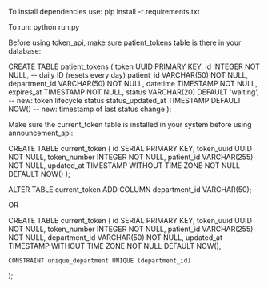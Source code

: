 To install dependencies use:
pip install -r requirements.txt

To run:
python run.py

Before using token_api, make sure patient_tokens table is there in your database:

CREATE TABLE patient_tokens (
    token UUID PRIMARY KEY,
    id INTEGER NOT NULL, -- daily ID (resets every day)
    patient_id VARCHAR(50) NOT NULL,
    department_id VARCHAR(50) NOT NULL,
    datetime TIMESTAMP NOT NULL,
    expires_at TIMESTAMP NOT NULL,
    status VARCHAR(20) DEFAULT 'waiting', -- new: token lifecycle status
    status_updated_at TIMESTAMP DEFAULT NOW() -- new: timestamp of last status change
);

Make sure the current_token table is installed in your system before using announcement_api:

CREATE TABLE current_token (
    id SERIAL PRIMARY KEY,
    token_uuid UUID NOT NULL,
    token_number INTEGER NOT NULL,
    patient_id VARCHAR(255) NOT NULL,
    updated_at TIMESTAMP WITHOUT TIME ZONE NOT NULL DEFAULT NOW()
);

ALTER TABLE current_token ADD COLUMN department_id VARCHAR(50);

OR

CREATE TABLE current_token (
    id SERIAL PRIMARY KEY,
    token_uuid UUID NOT NULL,
    token_number INTEGER NOT NULL,
    patient_id VARCHAR(255) NOT NULL,
    department_id VARCHAR(50) NOT NULL,
    updated_at TIMESTAMP WITHOUT TIME ZONE NOT NULL DEFAULT NOW(),
    
    CONSTRAINT unique_department UNIQUE (department_id)
);
